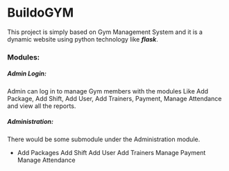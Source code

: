 # BuildoGYM

This project is simply based on Gym Management System and it is a dynamic website using python technology like ***flask***.

### Modules:

##### Admin Login:
Admin can log in to manage Gym members with the modules Like Add Package, Add Shift, Add User, Add Trainers, Payment, Manage Attendance and view all the reports.

##### Administration: 
There would be some submodule under the Administration module.  
* Add Packages 
Add Shift 
Add User 
Add Trainers
Manage Payment
Manage Attendance 
















